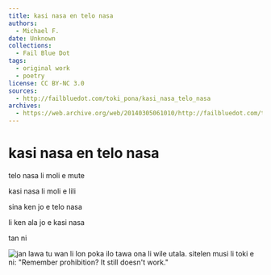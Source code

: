 ```yaml
---
title: kasi nasa en telo nasa
authors:
  - Michael F.
date: Unknown
collections:
  - Fail Blue Dot
tags:
  - original work
  - poetry
license: CC BY-NC 3.0
sources:
  - http://failbluedot.com/toki_pona/kasi_nasa_telo_nasa
archives:
  - https://web.archive.org/web/20140305061010/http://failbluedot.com/toki_pona/kasi_nasa_telo_nasa
---
```


# kasi nasa en telo nasa

telo nasa li moli e mute

kasi nasa li moli e lili

sina ken jo e telo nasa

li ken ala jo e kasi nasa

tan ni

![jan lawa tu wan li lon poka ilo tawa ona li wile utala. sitelen musi li toki e ni: "Remember prohibition? It still doesn't work."](https://web.archive.org/web/20140305061010im_/http://failbluedot.com/images/norml.jpg)
